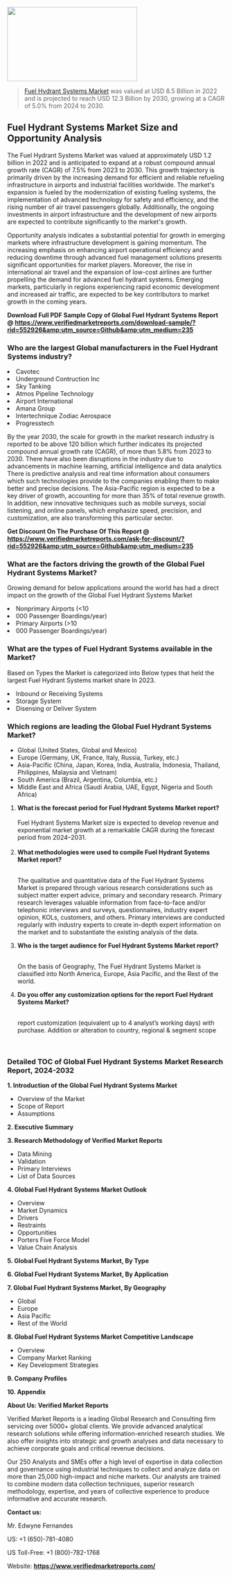<img src="https://ffe5etoiles.com/wp-content/uploads/2024/12/MST1-300x171.png" alt="" width="300" height="171" class="alignnone size-medium wp-image-20088" /><blockquote><p><p><a href="https://www.verifiedmarketreports.com/download-sample/?rid=552926&utm_source=Github&utm_medium=235" target="_blank">Fuel Hydrant Systems Market</a> was valued at USD 8.5 Billion in 2022 and is projected to reach USD 12.3 Billion by 2030, growing at a CAGR of 5.0% from 2024 to 2030.</p></blockquote><p><h2>Fuel Hydrant Systems Market Size and Opportunity Analysis</h2><p>The Fuel Hydrant Systems Market was valued at approximately USD 1.2 billion in 2022 and is anticipated to expand at a robust compound annual growth rate (CAGR) of 7.5% from 2023 to 2030. This growth trajectory is primarily driven by the increasing demand for efficient and reliable refueling infrastructure in airports and industrial facilities worldwide. The market's expansion is fueled by the modernization of existing fueling systems, the implementation of advanced technology for safety and efficiency, and the rising number of air travel passengers globally. Additionally, the ongoing investments in airport infrastructure and the development of new airports are expected to contribute significantly to the market's growth.</p><p>Opportunity analysis indicates a substantial potential for growth in emerging markets where infrastructure development is gaining momentum. The increasing emphasis on enhancing airport operational efficiency and reducing downtime through advanced fuel management solutions presents significant opportunities for market players. Moreover, the rise in international air travel and the expansion of low-cost airlines are further propelling the demand for advanced fuel hydrant systems. Emerging markets, particularly in regions experiencing rapid economic development and increased air traffic, are expected to be key contributors to market growth in the coming years.</p></p><p class=""><strong>Download Full PDF Sample Copy of Global Fuel Hydrant Systems Report @ <a href="https://www.verifiedmarketreports.com/download-sample/?rid=552926&amp;utm_source=Github&amp;utm_medium=235" target="_blank">https://www.verifiedmarketreports.com/download-sample/?rid=552926&amp;utm_source=Github&amp;utm_medium=235</a></strong></p><h3 id="" class="">Who are the largest Global manufacturers in the Fuel Hydrant Systems industry?</h3><p><li>Cavotec</li><li> Underground Contruction Inc</li><li> Sky Tanking</li><li> Atmos Pipeline Technology</li><li> Airport International</li><li> Amana Group</li><li> Intertechnique Zodiac Aerospace</li><li> Progresstech</li></p><div class=""><div class="" dir="" data-message-author-role="" data-message-id="" data-message-model-slug=""><div class=""><div class=""><div class=""><div class="" dir="" data-message-author-role="" data-message-id="" data-message-model-slug=""><div class=""><div class=""><p>By the year 2030, the scale for growth in the market research industry is reported to be above 120 billion which further indicates its projected compound annual growth rate (CAGR), of more than 5.8% from 2023 to 2030. There have also been disruptions in the industry due to advancements in machine learning, artificial intelligence and data analytics There is predictive analysis and real time information about consumers which such technologies provide to the companies enabling them to make better and precise decisions. The Asia-Pacific region is expected to be a key driver of growth, accounting for more than 35% of total revenue growth. In addition, new innovative techniques such as mobile surveys, social listening, and online panels, which emphasize speed, precision, and customization, are also transforming this particular sector.</p><p><strong>Get Discount On The Purchase Of This Report @&nbsp; <a href="https://www.verifiedmarketreports.com/ask-for-discount/?rid=552926&amp;utm_source=Github&amp;utm_medium=235" target="_blank">https://www.verifiedmarketreports.com/ask-for-discount/?rid=552926&amp;utm_source=Github&amp;utm_medium=235</a></strong></p></div></div></div></div></div></div></div></div><h3 id="" class="">What are the factors driving the growth of the Global Fuel Hydrant Systems Market?</h3><p id="" class="">Growing demand for below applications around the world has had a direct impact on the growth of the Global Fuel Hydrant Systems Market</p><p id="" class=""><li>Nonprimary Airports (<10</li><li>000 Passenger Boardings/year)</li><li> Primary Airports (>10</li><li>000 Passenger Boardings/year)</li></p><h3 id="" class="">What are the types of Fuel Hydrant Systems available in the Market?</h3><p id="" class="">Based on Types the Market is categorized into Below types that held the largest Fuel Hydrant Systems market share In 2023.</p><p id="" class=""><li>Inbound or Receiving Systems</li><li> Storage System</li><li> Disensing or Deliver System</li></p><h3 id="" class="">Which regions are leading the Global Fuel Hydrant Systems Market?</h3><ul><li>Global (United States, Global and Mexico)</li><li>Europe (Germany, UK, France, Italy, Russia, Turkey, etc.)</li><li>Asia-Pacific (China, Japan, Korea, India, Australia, Indonesia, Thailand, Philippines, Malaysia and Vietnam)</li><li>South America (Brazil, Argentina, Columbia, etc.)</li><li>Middle East and Africa (Saudi Arabia, UAE, Egypt, Nigeria and South Africa)</li></ul><p><ol><li><strong>What is the forecast period for Fuel Hydrant Systems Market report?<br /></strong><br /><span data-sheets-root="1" data-sheets-value="{&quot;1&quot;:2,&quot;2&quot;:&quot;XXXX size is expected to develop revenue and exponential market growth at a remarkable CAGR during the forecast period from 2024&ndash;2030.&quot;}" data-sheets-userformat="{&quot;2&quot;:12674,&quot;4&quot;:{&quot;1&quot;:2,&quot;2&quot;:16776960},&quot;10&quot;:2,&quot;11&quot;:0,&quot;15&quot;:&quot;Arial&quot;,&quot;16&quot;:12}">Fuel Hydrant Systems Market size is expected to develop revenue and exponential market growth at a remarkable CAGR during the forecast period from 2024&ndash;2031.</span><br /><br /></li><li><strong>What methodologies were used to compile Fuel Hydrant Systems Market report?<br /><br /></strong><p>The qualitative and quantitative data of the&nbsp;Fuel Hydrant Systems Market is prepared through various research considerations such as subject matter expert advice, primary and secondary research. Primary research leverages valuable information from face-to-face and/or telephonic interviews and surveys, questionnaires, industry expert opinion, KOLs, customers, and others. Primary interviews are conducted regularly with industry experts to create in-depth expert information on the market and to substantiate the existing analysis of the data.&nbsp;</p></li><li><strong>Who is the target audience for Fuel Hydrant Systems Market report?<br /><br /></strong><p>On the basis of Geography, The&nbsp;Fuel Hydrant Systems Market is classified into North America, Europe, Asia Pacific, and the Rest of the world.</p></li><li><strong>Do you offer any customization options for the report Fuel Hydrant Systems Market?<br /><br /></strong><p>report customization (equivalent up to 4 analyst&rsquo;s working days) with purchase. Addition or alteration to country, regional &amp; segment scope</p><p>&nbsp;</p></li></ol></p><h3 id="" class="">Detailed TOC of Global Fuel Hydrant Systems Market Research Report, 2024-2032</h3><p id="" class=""><strong>1. Introduction of the Global Fuel Hydrant Systems Market</strong></p><ul><li>Overview of the Market</li><li>Scope of Report</li><li>Assumptions</li></ul><p id="" class=""><strong>2. Executive Summary</strong></p><p id="" class=""><strong>3. Research Methodology of&nbsp;Verified Market Reports</strong></p><ul><li>Data Mining</li><li>Validation</li><li>Primary Interviews</li><li>List of Data Sources</li></ul><p id="" class=""><strong>4. Global Fuel Hydrant Systems Market Outlook</strong></p><ul><li>Overview</li><li>Market Dynamics</li><li>Drivers</li><li>Restraints</li><li>Opportunities</li><li>Porters Five Force Model</li><li>Value Chain Analysis</li></ul><p id="" class=""><strong>5. Global Fuel Hydrant Systems Market, By&nbsp;Type</strong></p><p id="" class=""><strong>6. Global Fuel Hydrant Systems Market, By Application</strong></p><p id="" class=""><strong>7. Global Fuel Hydrant Systems Market, By Geography</strong></p><ul><li>Global</li><li>Europe</li><li>Asia Pacific</li><li>Rest of the World</li></ul><p id="" class=""><strong>8. Global Fuel Hydrant Systems Market Competitive Landscape</strong></p><ul><li>Overview</li><li>Company Market Ranking</li><li>Key Development Strategies</li></ul><p id="" class=""><strong>9. Company Profiles</strong></p><p id="" class=""><strong>10. Appendix</strong></p><p id="" class=""><strong>About Us: Verified Market Reports</strong></p><p id="" class="">Verified Market Reports is a leading Global Research and Consulting firm servicing over 5000+ global clients. We provide advanced analytical research solutions while offering information-enriched research studies. We also offer insights into strategic and growth analyses and data necessary to achieve corporate goals and critical revenue decisions.</p><p id="" class="">Our 250 Analysts and SMEs offer a high level of expertise in data collection and governance using industrial techniques to collect and analyze data on more than 25,000 high-impact and niche markets. Our analysts are trained to combine modern data collection techniques, superior research methodology, expertise, and years of collective experience to produce informative and accurate research.</p><p id="" class=""><strong>Contact us:</strong></p><p id="" class="">Mr. Edwyne Fernandes</p><p id="" class="">US: +1 (650)-781-4080</p><p id="" class="">US Toll-Free: +1 (800)-782-1768</p><p id="" class="">Website: <a target="" data-test-app-aware-link=""><strong>https://www.verifiedmarketreports.com/</strong></a></p>
